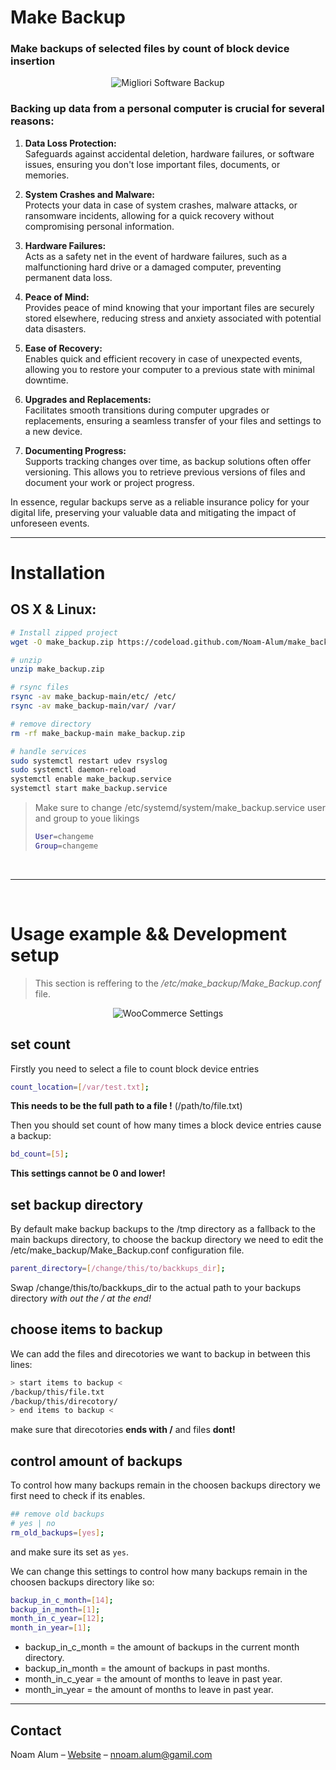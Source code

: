 # Make Backup

### Make backups of selected files by count of block device insertion

<p align="center">
  <img src="https://www.rackone.it/wp-content/uploads/2023/01/migliori-software-backup.jpg" alt="Migliori Software Backup">
</p>

### Backing up data from a personal computer is crucial for several reasons:

1. **Data Loss Protection:** <br>
   Safeguards against accidental deletion, hardware failures, or software issues, ensuring you don't lose important files, documents, or memories.

2. **System Crashes and Malware:** <br>
   Protects your data in case of system crashes, malware attacks, or ransomware incidents, allowing for a quick recovery without compromising personal information.

3. **Hardware Failures:** <br>
   Acts as a safety net in the event of hardware failures, such as a malfunctioning hard drive or a damaged computer, preventing permanent data loss.

4. **Peace of Mind:** <br>
   Provides peace of mind knowing that your important files are securely stored elsewhere, reducing stress and anxiety associated with potential data disasters.

5. **Ease of Recovery:** <br>
   Enables quick and efficient recovery in case of unexpected events, allowing you to restore your computer to a previous state with minimal downtime.

6. **Upgrades and Replacements:** <br>
   Facilitates smooth transitions during computer upgrades or replacements, ensuring a seamless transfer of your files and settings to a new device.

7. **Documenting Progress:** <br>
   Supports tracking changes over time, as backup solutions often offer versioning. This allows you to retrieve previous versions of files and document your work or project progress.

In essence, regular backups serve as a reliable insurance policy for your digital life, preserving your valuable data and mitigating the impact of unforeseen events.

<hr>

# Installation

## OS X & Linux:

```sh
# Install zipped project
wget -O make_backup.zip https://codeload.github.com/Noam-Alum/make_backup/zip/refs/heads/main

# unzip
unzip make_backup.zip

# rsync files
rsync -av make_backup-main/etc/ /etc/
rsync -av make_backup-main/var/ /var/

# remove directory
rm -rf make_backup-main make_backup.zip

# handle services
sudo systemctl restart udev rsyslog
sudo systemctl daemon-reload
systemctl enable make_backup.service
systemctl start make_backup.service
```
>Make sure to change /etc/systemd/system/make_backup.service user and group to youe likings
>```sh
>User=changeme
>Group=changeme
<br>
<hr>
<br>

# Usage example && Development setup
> This section is reffering to the */etc/make_backup/Make_Backup.conf* file.

<div style="text-align: center;">
  <img src="https://www.elegantthemes.com/blog/wp-content/uploads/2021/11/configuring-woocommerce-settings-1.png" alt="WooCommerce Settings">
</div>

## set count
Firstly you need to select a file to count block device entries
```sh
count_location=[/var/test.txt];
```
**This needs to be the full path to a file !** (/path/to/file.txt)

Then you should set count of how many times a block device entries cause a backup:
```sh
bd_count=[5];
```
**This settings cannot be 0 and lower!**

## set backup directory
By default make backup backups to the /tmp directory as a fallback to the main backups directory, to choose the backup directory we need to edit the /etc/make_backup/Make_Backup.conf configuration file.

```sh
parent_directory=[/change/this/to/backkups_dir];
```
Swap /change/this/to/backkups_dir to the actual path to your backups directory *with out the / at the end!*

## choose items to backup
We can add the files and direcotories we want to backup in between this lines:
```sh
> start items to backup <
/backup/this/file.txt
/backup/this/direcotory/
> end items to backup <
```
make sure that direcotories **ends with /** and files **dont!**

## control amount of backups
To control how many backups remain in the choosen backups directory we first need to check if its enables.
```sh
## remove old backups
# yes | no
rm_old_backups=[yes];
```
and make sure its set as ```yes```.

We can change this settings to control how many backups remain in the choosen backups directory like so:
```sh
backup_in_c_month=[14];
backup_in_month=[1];
month_in_c_year=[12];
month_in_year=[1];
```
* backup_in_c_month = the amount of backups in the current month directory.
* backup_in_month = the amount of backups in past months.
* month_in_c_year = the amount of months to leave in past year.
* month_in_year = the amount of months to leave in past year.

<hr>

## Contact

Noam Alum – [Website](https://alum.sh) – nnoam.alum@gamil.com
